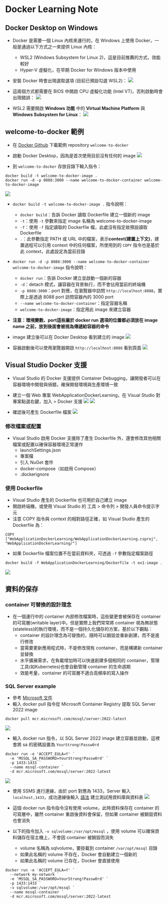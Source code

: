 ﻿# Docker Learning Note

## Docker Desktop on Windows

- Docker 是需要一個 Linux 內核來運行的，在 Windows 上使用 Docker，一般是通過以下方式之一來提供 Linux 內核：
  - WSL2 (Windows Subsystem for Linux 2)，這是目前推薦的方式，效能較好
  - Hyper-V 虛擬化，在早期 Docker for Windows 版本中使用

- 安裝 Docker 時會出現選取選項 (目前已預設勾選 WSL2)：
![](安裝/01.png)

- 這兩個方式都需要在 BIOS 中開啟 CPU 虛擬化功能 (Intel VT)，否則啟動時會出現錯誤：
![](安裝/02.png)

- WSL2 需要開啟 **Windows 功能** 中的 **Virtual Machine Platform** 與 **Windows Subsystem for Linux**：
![](安裝/03.png)

## welcome-to-docker 範例

- 在 [Docker Github](https://github.com/docker/welcome-to-docker) 下載範例 repository `welcome-to-docker`

- 啟動 Docker Desktop，因為是首次使用目前沒有任何的 image
![](first_example/01.png)

- 到 `welcome-to-docker` 存放目錄下輸入指令：
```
docker build -t welcome-to-docker-image .
docker run -d -p 8088:3000 --name welcome-to-docker-container welcome-to-docker-image
```

![](first_example/02.png)

- `docker build -t welcome-to-docker-image .` 指令說明：
  - `docker build`：告訴 Docker 讀取 Dockerfile 建立一個新的 image
  - `-t`：使用 `-t` 參數來指定 image 名稱為 welcome-to-docker-image
  - `-f`：使用 `-f` 指定讀取的 Dockerfile 檔，此處沒有指定故預設讀取 Dockerfile
  - `.`：此參數指定 PATH 或 URL 中的檔案，表示**context(建置上下文)**，建置過程可以引用 context 中的任何檔案，所使用到的 `COPY` 指令也是基於此 context，此處設定為當前目錄

- `docker run -d -p 8088:3000 --name welcome-to-docker-container welcome-to-docker-image` 指令說明：
  - `docker run`：告訴 Docker 建立並啟動一個新的容器
  - `-d`：detach 模式，讓容器在背景執行，而不會佔用當前的終端機
  - `-p 8088:3000`：port 對應，在瀏覽器中訪問 `http://localhost:8088`，實際上是透過 8088 port 訪問容器內的 3000 port
  - `--name welcome-to-docker-container`：指定容器名稱
  - `welcome-to-docker-image`：指定用此 image 來建立容器

- **注意：環境變數、port這些屬於 docker run 選項的位置都必須放在 image name 之前，放到後面會被視為傳遞給容器的命令**

- image 建立後可以在 Docker Desktop 看到建立的 image
![](first_example/03.png)

- 容器啟動後可以使用瀏覽器開啟 `http://localhost:8088` 看到頁面
![](first_example/04.png)

## Visual Studio Docker 支援

- Visual Studio 的 Docker 支援提供 Container Debugging，讓開發者可以在容器環境中開發與偵錯，確保開發環境與生產環境一致
- 建立一個 Web 專案 WebApplicationDockerLearning，在 Visual Studio 對專案點選右鍵，加入 > Docker 支援
![](VS支援/01.png)
![](VS支援/02.png)

- 確認後可產生 Dockerfile 檔案
![](VS支援/03.png)

### 修改檔案或配置

- Visual Studio 啟用 Docker 支援除了產生 Dockerfile 外，還會修改其他相關檔案或配置以確保容器環境正常運作
  - launchSettings.json
  - 專案檔
  - 引入 NuGet 套件
  - docker-compose（如啟用 Compose）
  - .dockerignore

### 使用 Dockerfile

- Visual Studio 產生的 Dockerfile 也可用於自己建立 image
- 開啟終端機，或使用 Visual Studio 的 工具 > 命令列 > 開發人員命令提示字元
- 注意 COPY 指令與 context 的相對路徑正確，如 Visual Studio 產生的 Dockerfile 為：
```
COPY ["WebApplicationDockerLearning/WebApplicationDockerLearning.csproj", "WebApplicationDockerLearning/"]
```

- 如果 Dockerfile 檔案位置不在當前資料夾，可透過 `-f` 參數指定檔案路徑
```
docker build -f WebApplicationDockerLearning/Dockerfile -t ex1-image .
```
![](VS支援/04.png)

## 資料的保存

### container 可替換的設計理念

- 在一個運行中的 container 內部修改檔案時，這些變更會被保存在 container 的可寫層(writable layer)中。但是實際上我們常常將 container 視為無狀態(stateless)的執行環境，而不是一個持久化儲存的方案，基於以下觀點：
  - container 的設計理念為可替換的，隨時可以銷毀並重新創建，而不是進行修改
  - 當需要更新應用程式時，不是修改現有 container，而是構建新 container 並替換
  - 水平擴展需求，在負載增加時可以快速創建多個相同的 container，管理工具(如Kubernetes)也會自動管理 container 的生命週期
  - 效能考量，container 的可寫層不適合高頻率的寫入操作

### SQL Server example

- 參考 [Microsoft 文件](https://learn.microsoft.com/zh-tw/sql/linux/quickstart-install-connect-docker?view=sql-server-ver16&pivots=cs1-bash&tabs=cli)
- 輸入 docker pull 指令從 Microsoft Container Registry 提取 SQL Server 2022 image
```
docker pull mcr.microsoft.com/mssql/server:2022-latest
``` 
![](SQL%20Server%20example/01.png)

- 輸入 docker run 指令，以 SQL Server 2022 image 建立容器並啟動，這裡會將 sa 的密碼設置為 `YourStrong!Passw0rd`
```
docker run -e 'ACCEPT_EULA=Y' `
  -e 'MSSQL_SA_PASSWORD=YourStrong!Passw0rd' `
  -p 1433:1433 `
  --name mssql-container `
  -d mcr.microsoft.com/mssql/server:2022-latest
```
![](SQL%20Server%20example/02.png)

- 使用 SSMS 進行連線，由於 port 對應為 1433，Server 輸入 `localhost,1433`，成功連線後輸入 [語法](SQL%20Server%20example/testDB.sql) 建立測試用資料庫與資料表
![](SQL%20Server%20example/03.png)

- 這個 docker run 指令指令沒有使用 volume，此時資料保存在 container 的可寫層中，雖然 container 重啟後資料會保留，但如果 container 被銷毀資料也會消失

- 以下的指令加入 `-v sqlvolume:/var/opt/mssql` ，使用 volume 可以確保資料儲存在宿主機上，不會因 container 被銷毀而消失
  - volume 名稱為 sqlvolume，要掛載到 container `/var/opt/mssql` 目錄
  - 如果此名稱的 volume 不存在，Docker 會自動建立一個新的
  - 如果此名稱的 volume 已存在，Docker 會直接使用

```
docker run -e 'ACCEPT_EULA=Y' `
  --network my-network `
  -e 'MSSQL_SA_PASSWORD=YourStrong!Passw0rd' `
  -p 1433:1433 `
  -v sqlvolume:/var/opt/mssql `
  --name mssql-container `
  -d mcr.microsoft.com/mssql/server:2022-latest
```
